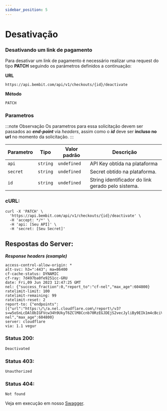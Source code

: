 ```yaml
---
sidebar_position: 5
---
```


# Desativação

### Desativando um link de pagamento

Para desativar um link de pagamento é necessário realizar uma request do tipo **PATCH** seguindo os parámetros definidos a continuação:

**URL**

```
https://api.bembit.com/api/v1/checkouts/{id}/deactivate
```

**Método**

```
PATCH
```

### Parametros

:::note Observação
Os parametros para essa solicitação devem ser passados ao **_end-point_** via _headers_, assim como o **_id_** deve ser **incluso no url** no momento da solicitação.
:::

| Parametro | Tipo     | Valor padrão | Descrição                                         |
| --------- | -------- | ------------ | ------------------------------------------------- |
| `api`     | `string` | `undefined`  | API Key obtída na plataforma                      |
| `secret`  | `string` | `undefined`  | Secret obtído na plataforma.                      |
| `id`      | `string` | `undefined`  | String identificador do link gerado pelo sistema. |

### cURL:

```cURL
curl -X 'PATCH' \
  'https://api.bembit.com/api/v1/checkouts/{id}/deactivate' \
  -H 'accept: */*' \
  -H 'api: [Seu API]' \
  -H 'secret: [Seu Secret]'
```

## Respostas do Server:

***Response headers (example)***
    
```text
access-control-allow-origin: *
alt-svc: h3=":443"; ma=86400
cf-cache-status: DYNAMIC
cf-ray: 7d497ba0fe9251cc-GRU
date: Fri,09 Jun 2023 12:47:25 GMT
nel: {"success_fraction":0,"report_to":"cf-nel","max_age":604800}
ratelimit-limit: 100
ratelimit-remaining: 99
ratelimit-reset: 2
report-to: {"endpoints":[{"url":"https:\/\/a.nel.cloudflare.com\/report\/v3?s=w5oSnLcDAlObIGFVcw34h9UkyT6ZClM8Ccnb70RzEGJDEjS2vecJyliBy9EIk1m4cBciVpzrSAlI2q3w7jLYiVoOsPd%2BVDopzi2L%2FCFa1kU%2F5YE8QGJAKw0GADYtSC%2Fi3yIqiyhKDFsG%2B8xFOA%3D%3D"}],"group":"cf-nel","max_age":604800}
server: cloudflare
via: 1.1 vegur
```

### Status 200:

    Deactivated

### Status 403:

    Unauthorized

### Status 404:

    Not found


Veja em execução em nosso [Swagger](https://api.bembit.com/docs/#/Checkouts/patch_checkouts__id__activate).
